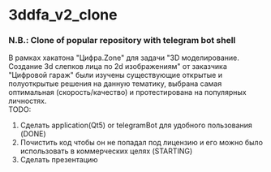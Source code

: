 # 3ddfa_v2_clone
### N.B.: Clone of popular repository with telegram bot shell<br>
В рамках хакатона "Цифра.Zone" для задачи "3D моделирование.
Создание 3d слепков лица по 2d изображениям" от заказчика "Цифровой гараж" были изучены существующие открытые и полуоткрытые решения на данную тематику, выбрана самая оптимальная (скорость/качество) и протестирована на популярных личностях.<br>
TODO:
1) Сделать application(Qt5) or telegramBot для удобного пользования (DONE)
2) Почистить код чтобы он не попадал под лицензию и его можно было использовать в коммерческих целях (STARTING)
3) Сделать презентацию
